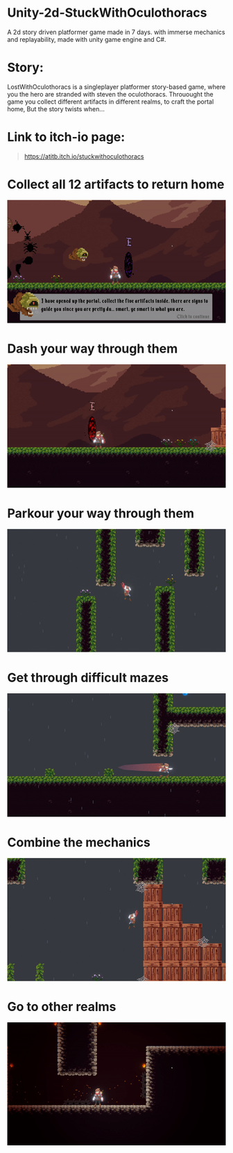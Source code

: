 # Unity-2d-StuckWithOculothoracs
A 2d story driven platformer game made in 7 days. with immerse mechanics and replayability, made with unity game engine and C#.

# Story:
LostWithOculothoracs is a singleplayer platformer story-based game, where you the hero are stranded with steven the oculothoracs. Throuought the game you collect different artifacts in different realms, to craft the portal home, But the story twists when...

# Link to itch-io page:

> https://atitb.itch.io/stuckwithoculothoracs




# Collect all 12 artifacts to return home

![](https://github.com/shkippppper/Unity-2d-StuckWithOculothoracs/blob/main/Gifs/1CollectAllTheArtifactsToReturnHome.gif)


# Dash your way through them

![](https://github.com/shkippppper/Unity-2d-StuckWithOculothoracs/blob/main/Gifs/2GoToOtherRealms.gif)

# Parkour your way through them

![](https://github.com/shkippppper/Unity-2d-StuckWithOculothoracs/blob/main/Gifs/3ParkourYourWayThroughArtifacts.gif)

# Get through difficult mazes

![](https://github.com/shkippppper/Unity-2d-StuckWithOculothoracs/blob/main/Gifs/4DashYourWayToArtifacts.gif)

# Combine the mechanics

![](https://github.com/shkippppper/Unity-2d-StuckWithOculothoracs/blob/main/Gifs/5CombineTheMechanics.gif)

# Go to other realms

![](https://github.com/shkippppper/Unity-2d-StuckWithOculothoracs/blob/main/Gifs/6GetTroughDifficultMazes.gif)

